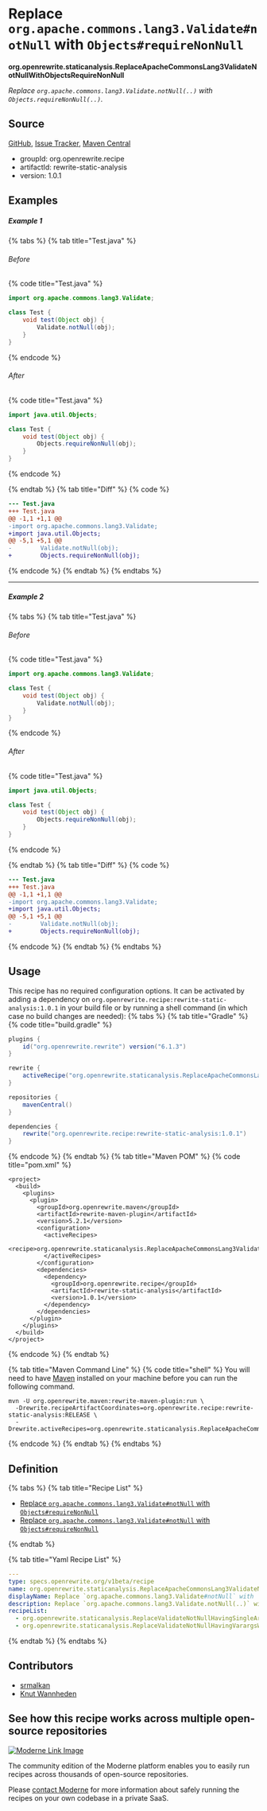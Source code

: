 # Replace `org.apache.commons.lang3.Validate#notNull` with `Objects#requireNonNull`

**org.openrewrite.staticanalysis.ReplaceApacheCommonsLang3ValidateNotNullWithObjectsRequireNonNull**

_Replace `org.apache.commons.lang3.Validate.notNull(..)` with `Objects.requireNonNull(..)`._

## Source

[GitHub](https://github.com/openrewrite/rewrite-static-analysis/blob/main/src/main/resources/META-INF/rewrite/java-best-practices.yml), [Issue Tracker](https://github.com/openrewrite/rewrite-static-analysis/issues), [Maven Central](https://central.sonatype.com/artifact/org.openrewrite.recipe/rewrite-static-analysis/1.0.1/jar)

* groupId: org.openrewrite.recipe
* artifactId: rewrite-static-analysis
* version: 1.0.1

## Examples
##### Example 1


{% tabs %}
{% tab title="Test.java" %}

###### Before
{% code title="Test.java" %}
```java
import org.apache.commons.lang3.Validate;

class Test {
    void test(Object obj) {
        Validate.notNull(obj);
    }
}
```
{% endcode %}

###### After
{% code title="Test.java" %}
```java
import java.util.Objects;

class Test {
    void test(Object obj) {
        Objects.requireNonNull(obj);
    }
}
```
{% endcode %}

{% endtab %}
{% tab title="Diff" %}
{% code %}
```diff
--- Test.java
+++ Test.java
@@ -1,1 +1,1 @@
-import org.apache.commons.lang3.Validate;
+import java.util.Objects;
@@ -5,1 +5,1 @@
-        Validate.notNull(obj);
+        Objects.requireNonNull(obj);
```
{% endcode %}
{% endtab %}
{% endtabs %}

---

##### Example 2


{% tabs %}
{% tab title="Test.java" %}

###### Before
{% code title="Test.java" %}
```java
import org.apache.commons.lang3.Validate;

class Test {
    void test(Object obj) {
        Validate.notNull(obj);
    }
}
```
{% endcode %}

###### After
{% code title="Test.java" %}
```java
import java.util.Objects;

class Test {
    void test(Object obj) {
        Objects.requireNonNull(obj);
    }
}
```
{% endcode %}

{% endtab %}
{% tab title="Diff" %}
{% code %}
```diff
--- Test.java
+++ Test.java
@@ -1,1 +1,1 @@
-import org.apache.commons.lang3.Validate;
+import java.util.Objects;
@@ -5,1 +5,1 @@
-        Validate.notNull(obj);
+        Objects.requireNonNull(obj);
```
{% endcode %}
{% endtab %}
{% endtabs %}


## Usage

This recipe has no required configuration options. It can be activated by adding a dependency on `org.openrewrite.recipe:rewrite-static-analysis:1.0.1` in your build file or by running a shell command (in which case no build changes are needed): 
{% tabs %}
{% tab title="Gradle" %}
{% code title="build.gradle" %}
```groovy
plugins {
    id("org.openrewrite.rewrite") version("6.1.3")
}

rewrite {
    activeRecipe("org.openrewrite.staticanalysis.ReplaceApacheCommonsLang3ValidateNotNullWithObjectsRequireNonNull")
}

repositories {
    mavenCentral()
}

dependencies {
    rewrite("org.openrewrite.recipe:rewrite-static-analysis:1.0.1")
}
```
{% endcode %}
{% endtab %}
{% tab title="Maven POM" %}
{% code title="pom.xml" %}
```markup
<project>
  <build>
    <plugins>
      <plugin>
        <groupId>org.openrewrite.maven</groupId>
        <artifactId>rewrite-maven-plugin</artifactId>
        <version>5.2.1</version>
        <configuration>
          <activeRecipes>
            <recipe>org.openrewrite.staticanalysis.ReplaceApacheCommonsLang3ValidateNotNullWithObjectsRequireNonNull</recipe>
          </activeRecipes>
        </configuration>
        <dependencies>
          <dependency>
            <groupId>org.openrewrite.recipe</groupId>
            <artifactId>rewrite-static-analysis</artifactId>
            <version>1.0.1</version>
          </dependency>
        </dependencies>
      </plugin>
    </plugins>
  </build>
</project>
```
{% endcode %}
{% endtab %}

{% tab title="Maven Command Line" %}
{% code title="shell" %}
You will need to have [Maven](https://maven.apache.org/download.cgi) installed on your machine before you can run the following command.

```shell
mvn -U org.openrewrite.maven:rewrite-maven-plugin:run \
  -Drewrite.recipeArtifactCoordinates=org.openrewrite.recipe:rewrite-static-analysis:RELEASE \
  -Drewrite.activeRecipes=org.openrewrite.staticanalysis.ReplaceApacheCommonsLang3ValidateNotNullWithObjectsRequireNonNull
```
{% endcode %}
{% endtab %}
{% endtabs %}

## Definition

{% tabs %}
{% tab title="Recipe List" %}
* [Replace `org.apache.commons.lang3.Validate#notNull` with `Objects#requireNonNull`](../staticanalysis/replacevalidatenotnullhavingsingleargwithobjectsrequirenonnull.md)
* [Replace `org.apache.commons.lang3.Validate#notNull` with `Objects#requireNonNull`](../staticanalysis/replacevalidatenotnullhavingvarargswithobjectsrequirenonnull.md)

{% endtab %}

{% tab title="Yaml Recipe List" %}
```yaml
---
type: specs.openrewrite.org/v1beta/recipe
name: org.openrewrite.staticanalysis.ReplaceApacheCommonsLang3ValidateNotNullWithObjectsRequireNonNull
displayName: Replace `org.apache.commons.lang3.Validate#notNull` with `Objects#requireNonNull`
description: Replace `org.apache.commons.lang3.Validate.notNull(..)` with `Objects.requireNonNull(..)`.
recipeList:
  - org.openrewrite.staticanalysis.ReplaceValidateNotNullHavingSingleArgWithObjectsRequireNonNull
  - org.openrewrite.staticanalysis.ReplaceValidateNotNullHavingVarargsWithObjectsRequireNonNull

```
{% endtab %}
{% endtabs %}

## Contributors
* [srmalkan](smitmalkan99@gmail.com)
* [Knut Wannheden](knut@moderne.io)


## See how this recipe works across multiple open-source repositories

[![Moderne Link Image](/.gitbook/assets/ModerneRecipeButton.png)](https://public.moderne.io/recipes/org.openrewrite.staticanalysis.ReplaceApacheCommonsLang3ValidateNotNullWithObjectsRequireNonNull)

The community edition of the Moderne platform enables you to easily run recipes across thousands of open-source repositories.

Please [contact Moderne](https://moderne.io/product) for more information about safely running the recipes on your own codebase in a private SaaS.
